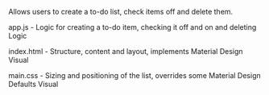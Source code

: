 Allows users to create a to-do list, check items off and delete them.

app.js - Logic for creating a to-do item, checking it off and on and deleting	Logic

index.html -	Structure, content and layout, implements Material Design	Visual

main.css -	Sizing and positioning of the list, overrides some Material Design Defaults	Visual

